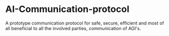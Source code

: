 # AI-Communication-protocol
A prototype communication protocol for safe, secure, efficient and most of all beneficial to all the involved parties, communication of AGI's. 
